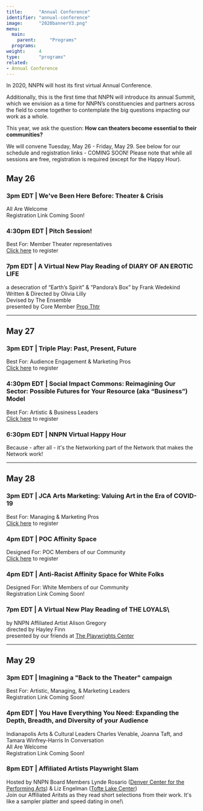 ```yaml
---
title:      "Annual Conference"
identifier: "annual-conference"
image:      "2020bannerV3.png"
menu:
  main:
    parent:     "Programs"
  programs:
weight:     4
type:       "programs"
related:
- Annual Conference
---
```


<span class="lead-in">In 2020, NNPN will host its first virtual Annual Conference.</span>


Additionally, this is the first time that NNPN will introduce its annual Summit, which we envision as a time for NNPN’s constituencies and partners across the field to come together to contemplate the big questions impacting our work as a whole.

This year, we ask the question: **How can theaters become essential to their communities?**

We will convene Tuesday, May 26 - Friday, May 29. See below for our schedule and registration links - COMING SOON! Please note that while all sessions are free, registration is required (except for the Happy Hour).

## May 26
### 3pm EDT | We've Been Here Before: Theater & Crisis
All Are Welcome\
Registration Link Coming Soon!

### 4:30pm EDT | Pitch Session!
Best For: Member Theater representatives\
[Click here](https://us02web.zoom.us/meeting/register/tZMrcOyuqzIrEt0l2Pi2fte4b0YTjMfhp526) to register

### 7pm EDT | A Virtual New Play Reading of **DIARY OF AN EROTIC LIFE**
a desecration of “Earth’s Spirit” & “Pandora’s Box” by Frank Wedekind\
Written & Directed by Olivia Lilly\
Devised by The Ensemble\
presented by Core Member [Prop Thtr](https://www.propthtr.org/)

***


## May 27
### 3pm EDT | Triple Play: Past, Present, Future
Best For: Audience Engagement & Marketing Pros\
[Click here](https://us02web.zoom.us/meeting/register/tZAldO6rpjgjHtQCzcrRZ-he6_Hdnc8B16cT) to register

### 4:30pm EDT | Social Impact Commons: Reimagining Our Sector: Possible Futures for Your Resource (aka “Business”) Model
Best For: Artistic & Business Leaders\
[Click here](https://us02web.zoom.us/meeting/register/tZYvcOqvrj0oGdN65dUFcjr94HqfT9RVDBhT) to register

### 6:30pm EDT | NNPN Virtual Happy Hour
Because - after all - it's the Networking part of the Network that makes the Network work!

***


## May 28
### 3pm EDT | JCA Arts Marketing: Valuing Art in the Era of COVID-19
Best For: Managing & Marketing Pros\
[Click here](https://us02web.zoom.us/meeting/register/tZcsc-yurjkuGt3eOC2TtaQSCi8AJ5D2lpDn) to register

### 4pm EDT | POC Affinity Space
Designed For: POC Members of our Community\
[Click here](https://us02web.zoom.us/meeting/register/tZIsde6vqTgrGtZD2xOYX1SFA_qkwSeLFabN) to register

### 4pm EDT | Anti-Racist Affinity Space for White Folks
Designed For: White Members of our Community\
Registration Link Coming Soon!

### 7pm EDT | A Virtual New Play Reading of **THE LOYALS**\
by NNPN Affiliated Artist Alison Gregory\
directed by Hayley Finn\
presented by our friends at [The Playwrights Center](https://pwcenter.org/)

***

## May 29
### 3pm EDT | Imagining a "Back to the Theater" campaign
Best For: Artistic, Managing, & Marketing Leaders\
Registration Link Coming Soon!

### 4pm EDT | You Have Everything You Need: Expanding the Depth, Breadth, and Diversity of your Audience
Indianapolis Arts & Cultural Leaders Charles Venable, Joanna Taft, and Tamara Winfrey-Harris In Conversation\
All Are Welcome\
Registration Link Coming Soon!

### 8pm EDT | Affiliated Artists Playwright Slam 
Hosted by NNPN Board Members Lynde Rosario ([Denver Center for the Performing Arts](https://www.denvercenter.org/)) & Liz Engelman ([Tofte Lake Center](https://toftelake.org/))\
Join our Affiliated Aritsts as they read short selections from their work. It's like a sampler platter and speed dating in one!\
